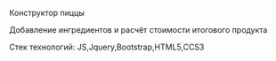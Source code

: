 Конструктор пиццы

Добавление ингредиентов и расчёт стоимости итогового продукта

Стек технологий:
JS,Jquery,Bootstrap,HTML5,CCS3

